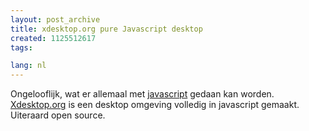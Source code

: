 ```yaml
---
layout: post_archive
title: xdesktop.org pure Javascript desktop
created: 1125512617
tags:

lang: nl
---
```

Ongelooflijk, wat er allemaal met [javascript](http://www.lartob.com/x-desktop.org/releases/r1/index.html) gedaan kan worden. [ Xdesktop.org](http://www.x-desktop.org/) is een desktop omgeving volledig in javascript gemaakt. Uiteraard open source. 
